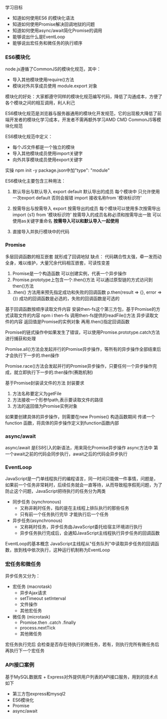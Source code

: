 学习目标
- 知道如何使用ES6 的模块化语法
- 知道如何使用Promise解决回调地狱的问题
- 知道如何使用async/await简化Promise的调用
- 能够说出什么是EventLoop
- 能够说出宏任务和微任务的执行顺序

### ES6模块化
node.js遵循了CommonJS的模块化规范，其中：
 - 导入其他模块使用require()方法
 - 模块对外共享成员使用 module.export 对象

模块化的好处：大家都遵守同样的模块化规范编写代码，降低了沟通成本，方便了各个模块之间的相互调用，利人利己

ES6模块化规范是浏览器与服务器通用的模块化开发规范，它的出现极大降低了前端开发者的模块化学习成本，开发者不需再额外学习AMD CMD CommonJS等模块化规范

ES6模块化规范中定义：
- 每个JS文件都是一个独立的模块
- 导入其他模块成员使用import关键字
- 向外共享模块成员使用export关键字

实操 npm init -y  package.json中加"type": "module"

ES6模块化主要包含三种用法：
1. 默认导出与默认导入
   export default 默认导出的成员  每个模块中 只允许使用一次export default 否则会报错
   import 接收名称from '模块标识符'  

2. 按需导出与按需导入
   export 按需导出的成员  每个模块可以使用多次按需导出 
   import {s1} from '模块标识符' 按需导入的成员名称必须和按需导出一致 可以使用as关键字重命名 **按需导入可以和默认导入一起使用**
3. 直接导入并执行模块中的代码
   
### Promise

多层回调函数的相互嵌套 就形成了回调地狱 缺点：
代码耦合性太强，牵一发而动全身，难以维护，大量冗余代码相互嵌套，可读性变差

1. Promise是一个构造函数 可以创建实例，代表一个异步操作
2. Promise.prototype上包含一个.then()方法 可以通过原型链的方式访问到then()方法
3. .then() 方法用来预先指定成功和失败的回调函数 p.then(result => {}, error => {}) 成功的回调函数是必选的，失败的回调函数是可选的

基于回调函数按顺序读取文件内容
安装then-fs这个第三方包，基于Promise的方式读取文件的内容 npm i then-fs  调用then-fs提供的readFile()方法 异步读取文件的内容 返回值是Promise的实例对象 再用.then()指定回调函数

Promise的链式操作中如果发生了错误，可以使用Promise.prototype.catch方法进行捕获和处理

Promise.all()方法会发起并行的Promise异步操作，等所有的异步操作全部结束后才会执行下一步的.then操作

Promise.race()方法会发起并行的Promise异步操作，只要任何一个异步操作完成，就立即执行下一步的.then操作(赛跑机制)

基于Promise封装读文件的方法 封装要求
1. 方法名称要定义为getFile
2. 方法接收一个形参fpath,表示要读取文件的路径
3. 方法的返回值为Promise实例对象

如果要创建具体的异步操作，则需要在new Promise() 构造函数期间 传递一个function 函数，将具体的异步操作定义到function函数内部


### async/await
async/await 是ES8引入的新语法，用来简化Promise异步操作
async方法中 第一个await之前的代码会同步执行，await之后的代码会异步执行

### EventLoop
JavaScript是一门单线程执行的编程语言，同一时间只能做一件事情，问题是，如果前一个任务非常耗时，后续任务就会一直等待，从而导致程序假死问题，为了防止这个问题，JavaScript把待执行的任务分为两类

- 同步任务 (synchronous)
  - 又称非耗时任务，指的是在主线程上排队执行的那些任务
  - 只有前一个任务执行完毕 才能执行后一个任务
- 异步任务(asynchronous)
  - 又称耗时任务，异步任务由JavaScript委托给宿主环境进行执行
  - 异步任务执行完成后，会通知JavaScript主线程执行异步任务的回调函数

EventLoop的基本概念
JavaScript主线程从"任务队列"中读取异步任务的回调函数，放到栈中依次执行，这种运行机制称为EventLoop

### 宏任务和微任务
异步任务又分为：
- 宏任务 (macrotask)
  - 异步Ajax请求
  - setTimeout setInterval
  - 文件操作
  - 其他宏任务
- 微任务 (microtask)
  - Promise.then .catch .finally
  - process.nextTick
  - 其他微任务

宏任务执行完后 会检查是否存在待执行的微任务，若有，则执行完所有微任务后再执行下一个宏任务

### API接口案例

基于MySQL数据库 + Express对外提供用户列表的API接口服务，用到的技术点如下
- 第三方包express和mysql2
- ES6模块化
- Promise
- async/await